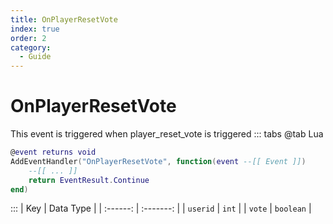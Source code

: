 ```yaml
---
title: OnPlayerResetVote
index: true
order: 2
category:
  - Guide
---
```


# OnPlayerResetVote
This event is triggered when player_reset_vote is triggered
::: tabs
@tab Lua
```lua
@event returns void
AddEventHandler("OnPlayerResetVote", function(event --[[ Event ]])
    --[[ ... ]]
    return EventResult.Continue
end)
```

:::
|    Key   | Data Type |
| :------: | :-------: |
| `userid` |   `int`   |
|  `vote`  | `boolean` |